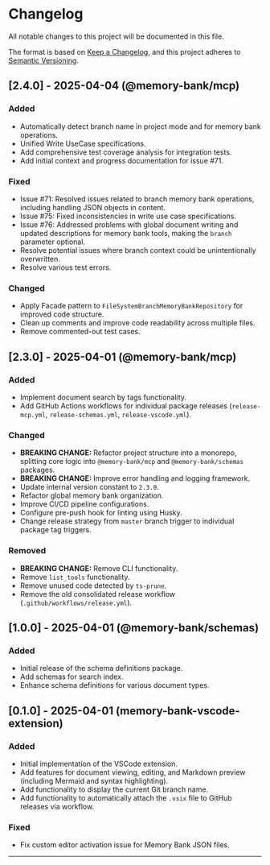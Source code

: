 # Changelog

All notable changes to this project will be documented in this file.

The format is based on [Keep a Changelog](https://keepachangelog.com/en/1.0.0/),
and this project adheres to [Semantic Versioning](https://semver.org/spec/v2.0.0.html).

## [2.4.0] - 2025-04-04 (@memory-bank/mcp)

### Added
- Automatically detect branch name in project mode and for memory bank operations.
- Unified Write UseCase specifications.
- Add comprehensive test coverage analysis for integration tests.
- Add initial context and progress documentation for issue #71.

### Fixed
- Issue #71: Resolved issues related to branch memory bank operations, including handling JSON objects in content.
- Issue #75: Fixed inconsistencies in write use case specifications.
- Issue #76: Addressed problems with global document writing and updated descriptions for memory bank tools, making the `branch` parameter optional.
- Resolve potential issues where branch context could be unintentionally overwritten.
- Resolve various test errors.

### Changed
- Apply Facade pattern to `FileSystemBranchMemoryBankRepository` for improved code structure.
- Clean up comments and improve code readability across multiple files.
- Remove commented-out test cases.

## [2.3.0] - 2025-04-01 (@memory-bank/mcp)

### Added
- Implement document search by tags functionality.
- Add GitHub Actions workflows for individual package releases (`release-mcp.yml`, `release-schemas.yml`, `release-vscode.yml`).

### Changed
- **BREAKING CHANGE:** Refactor project structure into a monorepo, splitting core logic into `@memory-bank/mcp` and `@memory-bank/schemas` packages.
- **BREAKING CHANGE:** Improve error handling and logging framework.
- Update internal version constant to `2.3.0`.
- Refactor global memory bank organization.
- Improve CI/CD pipeline configurations.
- Configure pre-push hook for linting using Husky.
- Change release strategy from `master` branch trigger to individual package tag triggers.

### Removed
- **BREAKING CHANGE:** Remove CLI functionality.
- Remove `list_tools` functionality.
- Remove unused code detected by `ts-prune`.
- Remove the old consolidated release workflow (`.github/workflows/release.yml`).

## [1.0.0] - 2025-04-01 (@memory-bank/schemas)

### Added
- Initial release of the schema definitions package.
- Add schemas for search index.
- Enhance schema definitions for various document types.

## [0.1.0] - 2025-04-01 (memory-bank-vscode-extension)

### Added
- Initial implementation of the VSCode extension.
- Add features for document viewing, editing, and Markdown preview (including Mermaid and syntax highlighting).
- Add functionality to display the current Git branch name.
- Add functionality to automatically attach the `.vsix` file to GitHub releases via workflow.

### Fixed
- Fix custom editor activation issue for Memory Bank JSON files.

---
<!-- Older releases below -->

